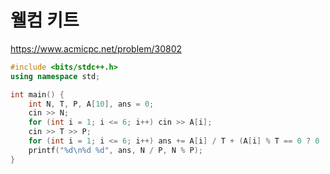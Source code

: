# 웰컴 키트
https://www.acmicpc.net/problem/30802

```cpp
#include <bits/stdc++.h>
using namespace std;

int main() {
	int N, T, P, A[10], ans = 0;
	cin >> N;
	for (int i = 1; i <= 6; i++) cin >> A[i];
	cin >> T >> P;
	for (int i = 1; i <= 6; i++) ans += A[i] / T + (A[i] % T == 0 ? 0 : 1);
	printf("%d\n%d %d", ans, N / P, N % P);
}
```